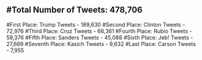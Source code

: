 #Total Number of Tweets: 478,706 
---
#First Place: Trump Tweets - 189,630
#Second Place: Clinton Tweets - 72,976
#Third Place: Cruz Tweets - 66,361
#Fourth Place: Rubio Tweets - 59,376
#Fifth Place: Sanders Tweets - 45,088
#Sixth Place: Jeb! Tweets - 27,689
#Seventh Place: Kasich Tweets - 9,632
#Last Place: Carson Tweets - 7,955
